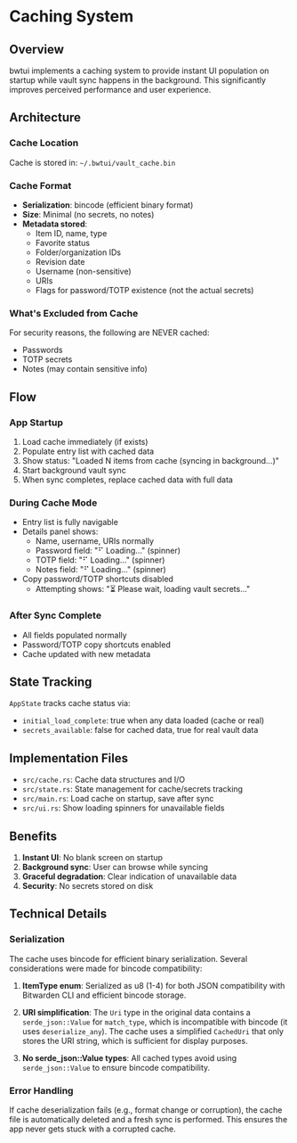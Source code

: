 # Caching System

## Overview

bwtui implements a caching system to provide instant UI population on startup while vault sync happens in the background. This significantly improves perceived performance and user experience.

## Architecture

### Cache Location

Cache is stored in: `~/.bwtui/vault_cache.bin`

### Cache Format

- **Serialization**: bincode (efficient binary format)
- **Size**: Minimal (no secrets, no notes)
- **Metadata stored**:
  - Item ID, name, type
  - Favorite status
  - Folder/organization IDs
  - Revision date
  - Username (non-sensitive)
  - URIs
  - Flags for password/TOTP existence (not the actual secrets)

### What's Excluded from Cache

For security reasons, the following are NEVER cached:
- Passwords
- TOTP secrets
- Notes (may contain sensitive info)

## Flow

### App Startup
1. Load cache immediately (if exists)
2. Populate entry list with cached data
3. Show status: "Loaded N items from cache (syncing in background...)"
4. Start background vault sync
5. When sync completes, replace cached data with full data

### During Cache Mode
- Entry list is fully navigable
- Details panel shows:
  - Name, username, URIs normally
  - Password field: "⠋ Loading..." (spinner)
  - TOTP field: "⠋ Loading..." (spinner)  
  - Notes field: "⠋ Loading..." (spinner)
- Copy password/TOTP shortcuts disabled
  - Attempting shows: "⏳ Please wait, loading vault secrets..."

### After Sync Complete
- All fields populated normally
- Password/TOTP copy shortcuts enabled
- Cache updated with new metadata

## State Tracking

`AppState` tracks cache status via:
- `initial_load_complete`: true when any data loaded (cache or real)
- `secrets_available`: false for cached data, true for real vault data

## Implementation Files

- `src/cache.rs`: Cache data structures and I/O
- `src/state.rs`: State management for cache/secrets tracking
- `src/main.rs`: Load cache on startup, save after sync
- `src/ui.rs`: Show loading spinners for unavailable fields

## Benefits

1. **Instant UI**: No blank screen on startup
2. **Background sync**: User can browse while syncing
3. **Graceful degradation**: Clear indication of unavailable data
4. **Security**: No secrets stored on disk

## Technical Details

### Serialization

The cache uses bincode for efficient binary serialization. Several considerations were made for bincode compatibility:

1. **ItemType enum**: Serialized as u8 (1-4) for both JSON compatibility with Bitwarden CLI and efficient bincode storage.

2. **URI simplification**: The `Uri` type in the original data contains a `serde_json::Value` for `match_type`, which is incompatible with bincode (it uses `deserialize_any`). The cache uses a simplified `CachedUri` that only stores the URI string, which is sufficient for display purposes.

3. **No serde_json::Value types**: All cached types avoid using `serde_json::Value` to ensure bincode compatibility.

### Error Handling

If cache deserialization fails (e.g., format change or corruption), the cache file is automatically deleted and a fresh sync is performed. This ensures the app never gets stuck with a corrupted cache.

